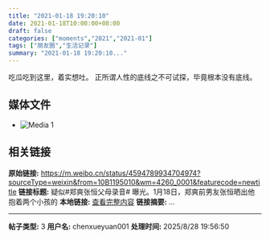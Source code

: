 ```yaml
---
title: "2021-01-18 19:20:10"
date: 2021-01-18T10:00:00+08:00
draft: false
categories: ["moments","2021","2021-01"]
tags: ["朋友圈","生活记录"]
summary: "2021-01-18 19:20:10..."
---
```


吃瓜吃到这里，着实想吐。
正所谓人性的底线之不可试探，毕竟根本没有底线。

## 媒体文件

- ![Media 1](/Moments/photos/2021-01-18/202101181920100.jpg)

## 相关链接

**原始链接:** https://m.weibo.cn/status/4594789934704974?sourceType=weixin&from=10B1195010&wm=4260_0001&featurecode=newtitle
**链接标题:** 疑似#郑爽张恒父母录音# 曝光。1月18日，郑爽前男友张恒晒出他抱着两个小孩的
**本地链接:** [查看完整内容](/link_content/2021/01/2021-01-18/link_content/)
**链接摘要:** ...

---

**帖子类型:** 3
**用户名:** chenxueyuan001
**处理时间:** 2025/8/28 19:56:50